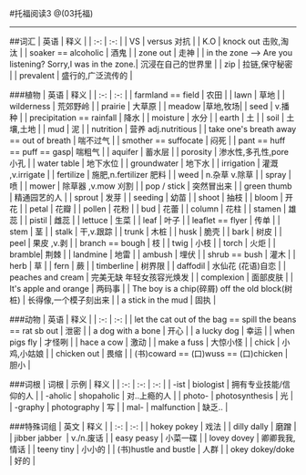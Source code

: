 #托福阅读3
@(03托福)

------
##词汇
| 英语 | 释义 |
| :-: | :-: |
| VS | versus 对抗 |
| K.O | knock out 击败,淘汰 |
| soaker == alcoholic | 酒鬼 |
| zone out | 走神 |
| in the zone --> Are you listening? Sorry,I was in the zone.| 沉浸在自己的世界里 |
| zip | 拉链,保守秘密 |
| prevalent | 盛行的,广泛流传的 |

###植物
| 英语 | 释义 |
| :-: | :-: |
| farmland == field | 农田 |
| lawn | 草地 |
| wilderness | 荒郊野岭 |
| prairie | 大草原 |
| meadow |草地,牧场|
| seed | v.播种 |
| precipitation == rainfall | 降水 |
| moisture | 水分 |
| earth | 土 |
| soil | 土壤,土地 |
| mud | 泥 |
| nutrition | 营养 adj.nutritious |
| take one's breath away == out of breath  | 喘不过气 |
| smother == suffocate | 闷死 |
| pant == huff == puff == gasp| 喘粗气 |
| aquifer | 蓄水层 |
| porosity | 渗水性,多孔性,pore 小孔 |
| water table | 地下水位 |
| groundwater | 地下水 |
| irrigation | 灌溉 ,v.irrigate |
| fertilize | 施肥,n.fertilizer 肥料 |
| weed | n.杂草 v.除草 |
| spray | 喷 |
| mower | 除草器 ,v.mow 刈割 |
| pop / stick | 突然冒出来 |
| green thumb | 精通园艺的人 |
| sprout | 发芽 |
| seeding | 幼苗 |
| shoot | 抽枝 |
| bloom | 开花 |
| petal | 花瓣 |
| pollen | 花粉 |
| bud | 花蕾 |
| column | 花柱 |
| stamen | 雄蕊 |
| pistil | 雌蕊 |
| lettuce | 生菜 |
| leaf | 叶子 |
| leaflet == flyer | 传单 |
| stem | 茎 |
| stalk | 干,v.跟踪 |
| trunk | 木桩 |
| husk | 脆壳 |
| bark | 树皮 |
| peel | 果皮 ,v.剥 |
| branch == bough | 枝 |
| twig | 小枝 |
| torch | 火炬 |
| bramble| 荆棘 |
| landmine | 地雷 |
| ambush | 埋伏 |
| shrub == bush | 灌木 |
| herb | 草 |
| fern | 蕨 |
| timberline | 树界限 |
| daffodil | 水仙花 (花语)自恋 |
| peaches and cream | 完美无缺 年轻女孩容光焕发 |
| complexion | 面部皮肤 |
| It's apple and orange | 两码事 |
| The boy is a chip(碎屑) off the old block(树桩) | 长得像,一个模子刻出来 |
| a stick in the mud | 固执 |

###动物
| 英语 | 释义 |
| :-: | :-: |
| let the cat out of the bag == spill the beans == rat sb out | 泄密 |
| a dog with a bone | 开心 |
| a lucky dog | 幸运 |
| when pigs fly | 才怪咧 |
| hace a cow | 激动 |
| make a fuss | 大惊小怪 |
| chick | 小鸡,小姑娘 |
| chicken out | 畏缩 |
| (书)coward == (口)wuss == (口)chicken | 胆小 |

###词根
| 词根 | 示例 | 释义 |
| :-: | :-: | :-: |
| -ist | biologist | 拥有专业技能/信仰的人 |
| -aholic | shopaholic | 对..上瘾的人 |
| photo- | photosynthesis | 光 |
| -graphy | photography | 写 |
| mal- | malfunction | 缺乏.. |

###特殊词组
| 英文 | 释义 |
| :-: | :-: |
| hokey pokey | 戏法 |
| dilly dally | 磨蹭 |
| jibber jabber  | v./n.废话 |
| easy peasy | 小菜一碟 |
| lovey dovey | 卿卿我我,情话 |
| teeny tiny | 小小的 |
| (书)hustle and bustle | 人群 |
| okey dokey/doke | 好的 |

